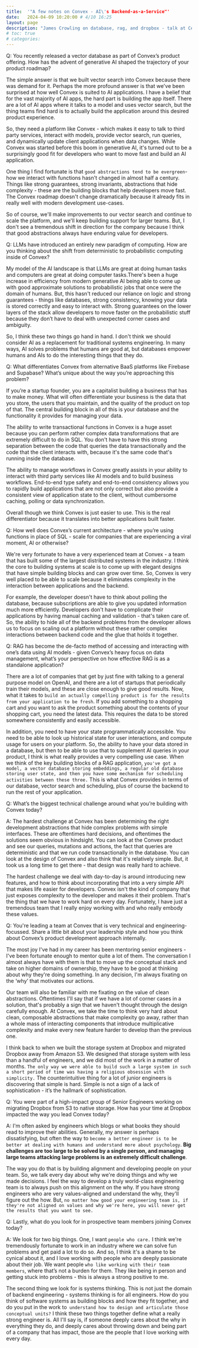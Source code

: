 ```yaml
---
title:  '"A few notes on Convex - AI\'s Backend-as-a-Service"'
date:   2024-04-09 10:20:00 # 4/10 16:25
layout: page
description: "James Crowling on database, rag, and dropbox - talk at Cerebral Valley"
# toc: true
# categories:
---
```


Q: You recently released a vector database as part of Convex’s product offering. How has the advent of generative AI shaped the trajectory of your product roadmap?

The simple answer is that we built vector search into Convex because there was demand for it. Perhaps the more profound answer is that we've been surprised at how well Convex is suited to AI applications. I have a belief that for the vast majority of AI apps, the hard part is building the app itself. There are a lot of AI apps where it talks to a model and uses vector search, but the thing teams find hard is to actually build the application around this desired product experience.

So, they need a platform like Convex - which makes it easy to talk to third party services, interact with models, provide vector search, run queries, and dynamically update client applications when data changes. While Convex was started before this boom in generative AI, it's turned out to be a surprisingly good fit for developers who want to move fast and build an AI application.

One thing I find fortunate is that `good abstractions tend to be evergreen`- how we interact with functions hasn't changed in almost half a century. Things like strong guarantees, strong invariants, abstractions that hide complexity - these are the building blocks that help developers move fast. The Convex roadmap doesn't change dramatically because it already fits in really well with modern development use-cases.

So of course, we'll make improvements to our vector search and continue to scale the platform, and we'll keep building support for larger teams. But, I don't see a tremendous shift in direction for the company because I think that good abstractions always have enduring value for developers.


Q: LLMs have introduced an entirely new paradigm of computing. How are you thinking about the shift from deterministic to probabilistic computing inside of Convex?

My model of the AI landscape is that LLMs are great at doing human tasks and computers are great at doing computer tasks.There's been a huge increase in efficiency from modern generative AI being able to come up with good approximate solutions to probabilistic jobs that once were the domain of humans. But, this hasn't reduced our reliance on logic and strong guarantees - things like databases, strong consistency, knowing your data is stored correctly and easy to interact with. Strong guarantees on the lower layers of the stack allow developers to move faster on the probabilistic stuff because they don’t have to deal with unexpected corner cases and ambiguity.

So, I think these two things go hand in hand. I don't think we should consider AI as a replacement for traditional systems engineering. In many ways, AI solves problems that humans are good at, but databases empower humans and AIs to do the interesting things that they do.

Q: What differentiates Convex from alternative BaaS platforms like Firebase and Supabase? What’s unique about the way you’re approaching this problem?

If you’re a startup founder, you are a capitalist building a business that has to make money. What will often differentiate your business is the data that you store, the users that you maintain, and the quality of the product on top of that. The central building block in all of this is your database and the functionality it provides for managing your data.

The ability to write transactional functions in Convex is a huge asset because you can perform rather complex data transformations that are extremely difficult to do in SQL. You don't have to have this strong separation between the code that queries the data transactionally and the code that the client interacts with, because it's the same code that's running inside the database.

The ability to manage workflows in Convex greatly assists in your ability to interact with third party services like AI models and to build business workflows. End-to-end type safety and end-to-end consistency allows you to rapidly build applications that are not only correct but also provide a consistent view of application state to the client, without cumbersome caching, polling or data synchronization.

Overall though we think Convex is just easier to use. This is the real differentiator because it translates into better applications built faster.

Q: How well does Convex’s current architecture - where you’re using functions in place of SQL - scale for companies that are experiencing a viral moment, AI or otherwise?

We're very fortunate to have a very experienced team at Convex - a team that has built some of the largest distributed systems in the industry. I think the core to building systems at scale is to come up with elegant designs that have simple building blocks and can grow over time. So, Convex is very well placed to be able to scale because it eliminates complexity in the interaction between applications and the backend.

For example, the developer doesn't have to think about polling the database, because subscriptions are able to give you updated information much more efficiently. Developers don't have to complicate their applications by having manual caching and validation - that's taken care of. So, the ability to hide all of the backend problems from the developer allows us to focus on scaling out a platform without these rather complex interactions between backend code and the glue that holds it together.

Q: RAG has become the de-facto method of accessing and interacting with one’s data using AI models - given Convex’s heavy focus on data management, what’s your perspective on how effective RAG is as a standalone application?

There are a lot of companies that get by just fine with talking to a general purpose model on OpenAI, and there are a lot of startups that periodically train their models, and these are close enough to give good results. Now, what it takes to `build an actually compelling product is for the results from your application to be fresh`. If you add something to a shopping cart and you want to ask the product something about the contents of your shopping cart, you need the latest data. This requires the data to be stored somewhere consistently and easily accessible.

In addition, you need to have your state programmatically accessible. You need to be able to look up historical state for user interactions, and compute usage for users on your platform. So, the ability to have your data stored in a database, but then to be able to use that to supplement AI queries in your product, I think is what really provides a very compelling use case. When we think of the key building blocks of a RAG application, `you've got a model, a vector database storing embeddings, a regular old database storing user state, and then you have some mechanism for scheduling activities between these three.` This is what Convex provides in terms of our database, vector search and scheduling, plus of course the backend to run the rest of your application.

Q: What’s the biggest technical challenge around what you’re building with Convex today?

A: The hardest challenge at Convex has been determining the right development abstractions that hide complex problems with simple interfaces. These are oftentimes hard decisions, and oftentimes the solutions seem obvious in hindsight. You can look at the Convex product and see our queries, mutations and actions, the fact that queries are deterministic and that we run code transactionally in the database. You can look at the design of Convex and also think that it's relatively simple. But, it took us a long time to get there - that design was really hard to achieve.

The hardest challenge we deal with day-to-day is around introducing new features, and how to think about incorporating that into a very simple API that makes life easier for developers. Convex isn't the kind of company that just exposes complexity to the developer and makes it their problem. That's the thing that we have to work hard on every day. Fortunately, I have just a tremendous team that I really enjoy working with and who really embody these values.




Q: You're leading a team at Convex that is very technical and engineering-focussed. Share a little bit about your leadership style and how you think about Convex’s product development approach internally.


The most joy I've had in my career has been mentoring senior engineers - I've been fortunate enough to mentor quite a lot of them. The conversation I almost always have with them is that to move up the conceptual stack and take on higher domains of ownership, they have to be good at thinking about why they're doing something. In any decision, I'm always fixating on the ‘why’ that motivates our actions.


Our team will also be familiar with me fixating on the value of clean abstractions. Oftentimes I'll say that if we have a lot of corner cases in a solution, that's probably a sign that we haven't thought through the design carefully enough. At Convex, we take the time to think very hard about clean, composable abstractions that make complexity go away, rather than a whole mass of interacting components that introduce multiplicative complexity and make every new feature harder to develop than the previous one.

I think back to when we built the storage system at Dropbox and migrated Dropbox away from Amazon S3. We designed that storage system with less than a handful of engineers, and we did most of the work in a matter of months. `The only way we were able to build such a large system in such a short period of time was having a religious obsession with simplicity.` The counterintuitive thing for a lot of junior engineers is discovering that simple is hard. Simple is not a sign of a lack of sophistication - it’s the hallmark of sophistication.




Q: You were part of a high-impact group of Senior Engineers working on migrating Dropbox from S3 to native storage. How has your time at Dropbox impacted the way you lead Convex today?

A: I'm often asked by engineers which blogs or what books they should read to improve their abilities. Generally, my answer is perhaps dissatisfying, but often the way to `become a better engineer is to be better at dealing with humans and understand more about psychology`. **Big challenges are too large to be solved by a single person, and managing large teams attacking large problems is an extremely difficult challenge**.

The way you do that is by building alignment and developing people on your team. So, we talk every day about why we're doing things and why we made decisions. I feel the way to develop a truly world-class engineering team is to always push on this alignment on the why. If you have strong engineers who are very values-aligned and understand the why, they'll figure out the how. But, `no matter how good your engineering team is, if they're not aligned on values and why we're here, you will never get the results that you want to see.`

Q: Lastly, what do you look for in prospective team members joining Convex today?

A: We look for two big things. One, I want `people who care.` I think we're tremendously fortunate to work in an industry where we can solve fun problems and get paid a lot to do so. And so, I think it's a shame to be cynical about it, and I love working with people who are deeply passionate about their job. We want people `who like working with their team members`, where that’s not a burden for them. They like being in person and getting stuck into problems - this is always a strong positive to me.

The second thing we look for is systems thinking. This is not just the domain of backend engineering - systems thinking is for all engineers. How do you think of software systems as building blocks and how they fit together, and do you put in the work to` understand how to design and articulate those conceptual units?` I think these two things together define what a really strong engineer is. All I'll say is, if someone deeply cares about the why in everything they do, and deeply cares about throwing down and being part of a company that has impact, those are the people that I love working with every day.
